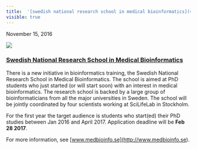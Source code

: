 ```yaml
---
title:  '[swedish national research school in medical bioinformatics](<> "permalink for swedish national research school in medical bioinformatics")'
visible: true
---
```

    

November 15, 2016

[![](/assets/img/logos/icon-share-twitter.png)](<https://twitter.com/share?url=https://nbis.se/news/2016/11/15/medbionfo/> "Tweet it!")

###  [Swedish National Research School in Medical Bioinformatics](<> "Permalink for Swedish National Research School in Medical Bioinformatics")

There is a new initiative in bioinformatics training, the Swedish National Research School in Medical Bioinformatics. The school is aimed at PhD students who just started (or will start soon) with an interest in medical bioinformatics. The research school is backed by a large group of bioinformaticians from all the major universities in Sweden. The school will be jointly coordinated by four scientists working at SciLifeLab in Stockholm.

For the first year the target audience is students who start(ed) their PhD studies between Jan 2016 and April 2017. Application deadline will be **Feb 28 2017**.

For more information, see [www.medbioinfo.se](<http://www.medbioinfo.se>).
